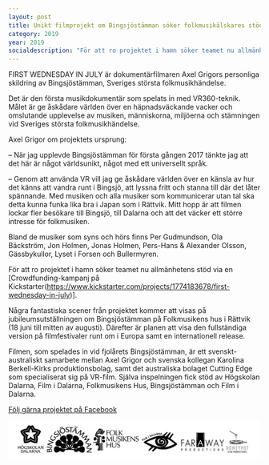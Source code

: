```yaml
---
layout: post
title: Unikt filmprojekt om Bingsjöstämman söker folkmusikälskares stöd!
category: 2019
year: 2019
socialdescription: "För att ro projektet i hamn söker teamet nu allmänhetens stöd via en Crowdfunding-kampanj på Kickstarter"
---
```


FIRST WEDNESDAY IN JULY är dokumentärfilmaren Axel Grigors personliga skildring av Bingsjöstämman, Sveriges största folkmusikhändelse.

Det är den första musikdokumentär som spelats in med VR360-teknik. Målet är ge åskådare världen över en häpnadsväckande vacker och omslutande upplevelse av musiken, människorna, miljöerna och stämningen vid Sveriges största folkmusikhändelse.

Axel Grigor om projektets ursprung:

– När jag upplevde Bingsjöstämman för första gången 2017 tänkte jag att det här är något världsunikt, något med ett universellt språk.

– Genom att använda VR vill jag ge åskådare världen över en känsla av hur det känns att vandra runt i Bingsjö, att lyssna fritt och stanna till där det låter spännande. Med musiken och alla musiker som kommunicerar utan tal ska detta kunna funka lika bra i Japan som i Rättvik. Mitt hopp är att filmen lockar fler besökare till Bingsjö, till Dalarna och att det väcker ett större intresse för folkmusiken.

Bland de musiker som syns och hörs finns Per Gudmundson, Ola Bäckström, Jon Holmen, Jonas Holmen, Pers-Hans & Alexander Olsson, Gässbykullor, Lyset i Forsen och Bullermyren.

För att ro projektet i hamn söker teamet nu allmänhetens stöd via en [Crowdfunding-kampanj på Kickstarter(https://www.kickstarter.com/projects/1774183678/first-wednesday-in-july)].

Några fantastiska scener från projektet kommer att visas på jubileumsutställningen om Bingsjöstämman på Folkmusikens hus i Rättvik (18 juni till mitten av augusti). Därefter är planen att visa den fullständiga version på filmfestivaler runt om i Europa samt en internationell release.

Filmen, som spelades in vid fjolårets Bingsjöstämman, är ett svenskt-australiskt samarbete mellan Axel Grigor och svenska kollegan Karolina Berkell-Kirks produktionsbolag, samt det australiska bolaget Cutting Edge som specialiserat sig på VR-film. Själva inspelningen fick stöd av Högskolan Dalarna, Film i Dalarna, Folkmusikens Hus, Bingsjöstämman och Film i Dalarna.

[Följ gärna projektet på Facebook](https://www.facebook.com/First-Wednesday-In-July-242588009870490/)



![](/img/posts/vr-loggor.png)

